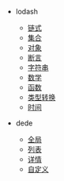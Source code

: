 * lodash
  * [链式](/lodash/chain)
  * [集合](/lodash/collection)
  * [对象](/lodash/object)
  * [断言](/lodash/is-fn)
  * [字符串](/lodash/string)
  * [数学](/lodash/math)
  * [函数](/lodash/function)
  * [类型转换](/lodash/transform)
  * [时间](/lodash/date)

* dede
  * [全局](/dedecms/global)
  * [列表](/dedecms/list)
  * [详情](/dedecms/detail)
  * [自定义](/dedecms/custom)
